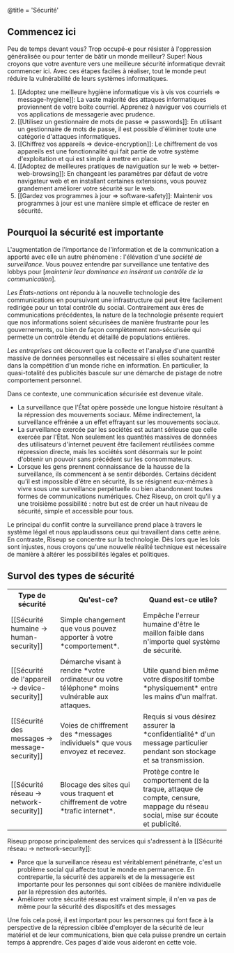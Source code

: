 @title = 'Sécurité'

## Commencez ici

Peu de temps devant vous? Trop occupé-e pour résister à l'oppression généralisée ou pour tenter de bâtir un monde meilleur? Super! Nous croyons que votre aventure vers une meilleure sécurité informatique devrait commencer ici. Avec ces étapes faciles à réaliser, tout le monde peut réduire la vulnérabilité de leurs systèmes informatiques.

1. [[Adoptez une meilleure hygiène informatique vis à vis vos courriels => message-hygiene]]: La vaste majorité des attaques informatiques proviennent de votre boîte courriel. Apprenez à naviguer vos courriels et vos applications de messagerie avec prudence.
1. [[Utilisez un gestionnaire de mots de passe => passwords]]: En utilisant un gestionnaire de mots de passe, il est possible d'éliminer toute une catégorie d'attaques informatiques.
1. [[Chiffrez vos appareils => device-encryption]]: Le chiffrement de vos appareils est une fonctionnalité qui fait partie de votre système d'exploitation et qui est simple à mettre en place.
1. [[Adoptez de meilleures pratiques de naviguation sur le web => better-web-browsing]]: En changeant les paramètres par défaut de votre navigateur web et en installant certaines extensions, vous pouvez grandement améliorer votre sécurité sur le web.
1. [[Gardez vos programmes à jour => software-safety]]: Maintenir vos programmes à jour est une manière simple et efficace de rester en sécurité.

## Pourquoi la sécurité est importante

L'augmentation de l'importance de l'information et de la communication a apporté avec elle un autre phénomène : l'élévation d'une *société de surveillance*. Vous pouvez entendre par surveillance une tentative des lobbys pour [_maintenir leur dominance en insérant un contrôle de la communication_].

*Les États-nations* ont répondu à la nouvelle technologie des communications en poursuivant une infrastructure qui peut être facilement redirigée  pour un total contrôle du social. Contrairement aux ères de communications précédentes, la nature de la technologie présente requiert que nos informations soient sécurisées de manière frustrante pour les gouvernements, ou bien de façon complètement non-sécurisée qui permette un contrôle étendu et détaillé de populations entières.

*Les entreprises* ont découvert que la collecte et l'analyse d'une quantité massive de données personnelles est nécessaire si elles souhaitent rester dans la compétition d'un monde riche en information. En particulier, la quasi-totalité des publicités bascule sur une démarche de pistage de notre comportement personnel.

Dans ce contexte, une communication sécurisée est devenue vitale.

* La surveillance que l'État opère possède une longue histoire résultant à la répression des mouvements sociaux.
Même indirectement, la surveillance effrénée a un effet effrayant sur les mouvements sociaux.
* La surveillance exercée par les sociétés est autant sérieuse que celle exercée par l'État. Non seulement les quantités massives de données des utilisateurs d'internet peuvent être facilement réutilisées comme répression directe, mais les sociétés sont désormais sur le point d'obtenir un pouvoir sans précédent sur les consommateurs.
* Lorsque les gens prennent connaissance de la hausse de la surveillance, ils commencent à se sentir débordés. Certains décident qu'il est impossible d'être en sécurité, ils se résignent eux-mêmes à vivre sous une surveillance perpétuelle ou bien abandonnent toutes formes de communications numériques. Chez Riseup, on croit qu'il y a une troisième possibilité : notre but est de créer un haut niveau de sécurité, simple et accessible pour tous.

Le principal du conflit contre la surveillance prend place à travers le système légal et nous applaudissons ceux qui travaillent dans cette arène. En contraste, Riseup se concentre sur la technologie. Dès lors que les lois sont injustes, nous croyons qu'une nouvelle réalité technique est nécessaire de manière à altérer les possibilités légales et politiques.

## Survol des types de sécurité

<table class="table table-striped">
<tr>
  <th class="col-md-2">Type de sécurité</th>
  <th>Qu'est-ce?</th>
  <th>Quand est-ce utile?</th>
</tr>
<tr>
  <td>[[Sécurité humaine -> human-security]]</td>
  <td>Simple changement que vous pouvez apporter à votre *comportement*.</td>
  <td>Empêche l'erreur humaine d'être le maillon faible dans n'importe quel système de sécurité.</td>
</tr>
<tr>
  <td>[[Sécurité de l'appareil -> device-security]]</td>
  <td>Démarche visant à rendre *votre ordinateur ou votre téléphone* moins vulnérable aux attaques.</td>
  <td>Utile quand bien même votre dispositif tombe *physiquement* entre les mains d'un malfrat.</td>
</tr>
<tr>
  <td>[[Sécurité des messages -> message-security]]</td>
  <td>Voies de chiffrement des *messages individuels* que vous envoyez et recevez.</td>
  <td>Requis si vous désirez assurer la *confidentialité* d'un message particulier pendant son stockage et sa transmission.</td>
</tr>
<tr>
  <td>[[Sécurité réseau -> network-security]]</td>
  <td>Blocage des sites qui vous traquent et chiffrement de votre *trafic internet*.</td>
  <td>Protège contre le comportement de la traque, attaque de compte, censure, mappage du réseau social, mise sur écoute et publicité.</td>
</tr>
</table>

Riseup propose principalement des services qui s'adressent à la [[Sécurité réseau -> network-security]]:

* Parce que la surveillance réseau est véritablement pénétrante, c'est un problème social qui affecte tout le monde en permanence. En contrepartie, la sécurité des appareils et de la messagerie est importante pour les personnes qui sont ciblées de manière individuelle par la répression des autorités. 
* Améliorer votre sécurité réseau est vraiment simple, il n'en va pas de même pour la sécurité des dispositifs et des messages

Une fois cela posé, il est important pour les personnes qui font face à la perspective de la répression ciblée d'employer de la sécurité de leur matériel et de leur communications, bien que cela puisse prendre un certain temps à apprendre. Ces pages d'aide vous aideront en cette voie.
